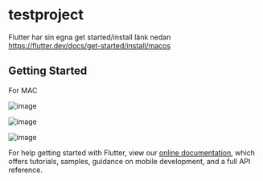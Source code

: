 # testproject


Flutter har sin egna get started/install länk nedan
https://flutter.dev/docs/get-started/install/macos

## Getting Started
For MAC

![image](https://user-images.githubusercontent.com/72130785/119954289-1f412380-bf9f-11eb-91e6-70b458dce684.png)

![image](https://user-images.githubusercontent.com/72130785/119954329-29632200-bf9f-11eb-9086-55cfaf6bfe7b.png)

![image](https://user-images.githubusercontent.com/72130785/119954385-354ee400-bf9f-11eb-8fc9-04c91d5f6340.png)




For help getting started with Flutter, view our
[online documentation](https://flutter.dev/docs), which offers tutorials,
samples, guidance on mobile development, and a full API reference.
